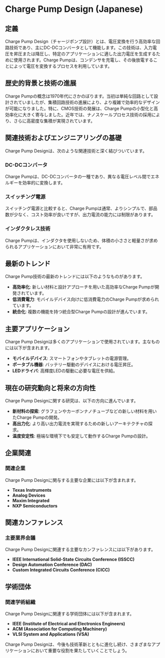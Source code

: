 # Charge Pump Design (Japanese)

## 定義
Charge Pump Design（チャージポンプ設計）とは、電圧変換を行う高効率な回路技術であり、主にDC-DCコンバータとして機能します。この技術は、入力電圧を昇圧または降圧し、特定のアプリケーションに適した出力電圧を生成するために使用されます。Charge Pumpは、コンデンサを充電し、その後放電することによって電圧を変換するプロセスを利用しています。

## 歴史的背景と技術の進展
Charge Pumpの概念は1970年代にさかのぼります。当初は単純な回路として設計されていましたが、集積回路技術の進展により、より複雑で効率的なデザインが可能になりました。特に、CMOS技術の発展は、Charge Pumpの小型化と高効率化に大きく寄与しました。近年では、ナノスケールプロセス技術の採用により、さらに高密度な集積が実現されています。

## 関連技術およびエンジニアリングの基礎
Charge Pump Designは、次のような関連技術と深く結びついています。

### DC-DCコンバータ
Charge Pumpは、DC-DCコンバータの一種であり、異なる電圧レベル間でエネルギーを効率的に変換します。

### スイッチング電源
スイッチング電源と比較すると、Charge Pumpは通常、よりシンプルで、部品数が少なく、コスト効率が良いですが、出力電流の能力には制限があります。

### インダクタレス技術
Charge Pumpは、インダクタを使用しないため、体積の小ささと軽量さが求められるアプリケーションにおいて非常に有用です。

## 最新のトレンド
Charge Pump技術の最新のトレンドには以下のようなものがあります。

- **高効率化**: 新しい材料と設計アプローチを用いた高効率なCharge Pumpが開発されています。
- **低消費電力**: モバイルデバイス向けに低消費電力のCharge Pumpが求められています。
- **統合化**: 複数の機能を持つ統合型Charge Pumpの設計が進んでいます。

## 主要アプリケーション
Charge Pump Designは多くのアプリケーションで使用されています。主なものには以下が含まれます。

- **モバイルデバイス**: スマートフォンやタブレットの電源管理。
- **ポータブル機器**: バッテリー駆動のデバイスにおける電圧昇圧。
- **LEDドライバ**: 高輝度LEDの駆動に必要な電圧を供給。

## 現在の研究動向と将来の方向性
Charge Pump Designに関する研究は、以下の方向に進んでいます。

- **新材料の探索**: グラフェンやカーボンナノチューブなどの新しい材料を用いたCharge Pumpの開発。
- **高出力化**: より高い出力電流を実現するための新しいアーキテクチャの探求。
- **温度安定性**: 極端な環境下でも安定して動作するCharge Pumpの設計。

## 企業関連
### 関連企業
Charge Pump Designに関与する主要な企業には以下が含まれます。

- **Texas Instruments**
- **Analog Devices**
- **Maxim Integrated**
- **NXP Semiconductors**

## 関連カンファレンス
### 主要業界会議
Charge Pump Designに関連する主要なカンファレンスには以下があります。

- **IEEE International Solid-State Circuits Conference (ISSCC)**
- **Design Automation Conference (DAC)**
- **Custom Integrated Circuits Conference (CICC)**

## 学術団体
### 関連学術組織
Charge Pump Designに関連する学術団体には以下が含まれます。

- **IEEE (Institute of Electrical and Electronics Engineers)**
- **ACM (Association for Computing Machinery)**
- **VLSI System and Applications (VSA)**

Charge Pump Designは、今後も技術革新とともに進化し続け、さまざまなアプリケーションにおいて重要な役割を果たしていくことでしょう。